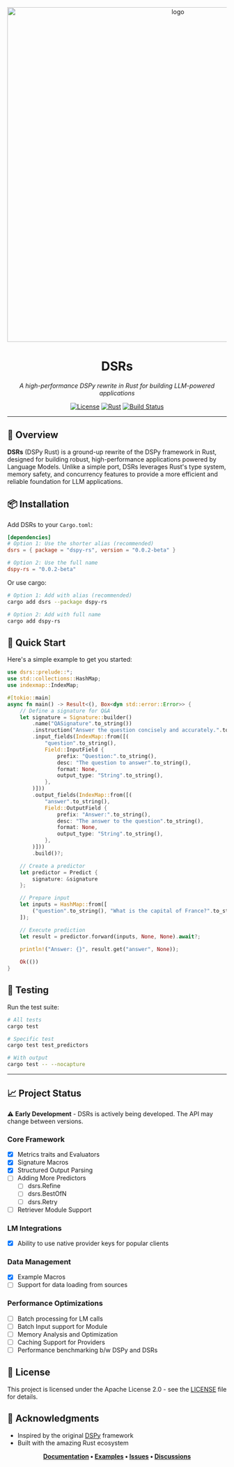 <div align='center'>
<img width="768" alt="logo" src="https://github.com/user-attachments/assets/bdb80520-216e-4742-b016-b71ca6eaac03" />

# DSRs
<em>A high-performance DSPy rewrite in Rust for building LLM-powered applications</em>

[![License](https://img.shields.io/badge/License-Apache%202.0-blue.svg)](LICENSE)
[![Rust](https://img.shields.io/badge/rust-1.70+-orange.svg)](https://www.rust-lang.org)
[![Build Status](https://img.shields.io/badge/build-passing-green.svg)](#)

</div>

---

## 🚀 Overview

**DSRs** (DSPy Rust) is a ground-up rewrite of the DSPy framework in Rust, designed for building robust, high-performance applications powered by Language Models. Unlike a simple port, DSRs leverages Rust's type system, memory safety, and concurrency features to provide a more efficient and reliable foundation for LLM applications.

## 📦 Installation

Add DSRs to your `Cargo.toml`:

```toml
[dependencies]
# Option 1: Use the shorter alias (recommended)
dsrs = { package = "dspy-rs", version = "0.0.2-beta" }

# Option 2: Use the full name
dspy-rs = "0.0.2-beta"
```

Or use cargo:

```bash
# Option 1: Add with alias (recommended)
cargo add dsrs --package dspy-rs

# Option 2: Add with full name
cargo add dspy-rs
```

## 🔧 Quick Start

Here's a simple example to get you started:

```rust
use dsrs::prelude::*;
use std::collections::HashMap;
use indexmap::IndexMap;

#[tokio::main]
async fn main() -> Result<(), Box<dyn std::error::Error>> {
    // Define a signature for Q&A
    let signature = Signature::builder()
        .name("QASignature".to_string())
        .instruction("Answer the question concisely and accurately.".to_string())
        .input_fields(IndexMap::from([(
            "question".to_string(),
            Field::InputField {
                prefix: "Question:".to_string(),
                desc: "The question to answer".to_string(),
                format: None,
                output_type: "String".to_string(),
            },
        )]))
        .output_fields(IndexMap::from([(
            "answer".to_string(),
            Field::OutputField {
                prefix: "Answer:".to_string(),
                desc: "The answer to the question".to_string(),
                format: None,
                output_type: "String".to_string(),
            },
        )]))
        .build()?;

    // Create a predictor
    let predictor = Predict { 
        signature: &signature 
    };

    // Prepare input
    let inputs = HashMap::from([
        ("question".to_string(), "What is the capital of France?".to_string())
    ]);

    // Execute prediction
    let result = predictor.forward(inputs, None, None).await?;
    
    println!("Answer: {}", result.get("answer", None));

    Ok(())
}
```

## 🧪 Testing

Run the test suite:

```bash
# All tests
cargo test

# Specific test
cargo test test_predictors

# With output
cargo test -- --nocapture
```

---

## 📈 Project Status

⚠️ **Early Development** - DSRs is actively being developed. The API may change between versions.

### Core Framework
- [x] Metrics traits and Evaluators
- [x] Signature Macros
- [x] Structured Output Parsing
- [ ] Adding More Predictors
    - [ ] dsrs.Refine
    - [ ] dsrs.BestOfN
    - [ ] dsrs.Retry
- [ ] Retriever Module Support

### LM Integrations
- [x] Ability to use native provider keys for popular clients

### Data Management
- [x] Example Macros
- [ ] Support for data loading from sources

### Performance Optimizations
- [ ] Batch processing for LM calls
- [ ] Batch Input support for Module
- [ ] Memory Analysis and Optimization
- [ ] Caching Support for Providers
- [ ] Performance benchmarking b/w DSPy and DSRs

## 📄 License

This project is licensed under the Apache License 2.0 - see the [LICENSE](LICENSE) file for details.

## 🙏 Acknowledgments

- Inspired by the original [DSPy](https://github.com/stanfordnlp/dspy) framework
- Built with the amazing Rust ecosystem

<div align="center">

**[Documentation](https://docs.rs/dspy-rs) • [Examples](examples/) • [Issues](https://github.com/krypticmouse/dsrs/issues) • [Discussions](https://github.com/krypticmouse/dsrs/discussions)**

</div>

